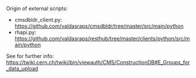 Origin of external scripts:

- cmsdbldr_client.py: https://github.com/valdasraps/cmsdbldr/tree/master/src/main/python
- rhapi.py: https://github.com/valdasraps/resthub/tree/master/clients/python/src/main/python

See for further info: https://twiki.cern.ch/twiki/bin/viewauth/CMS/ConstructionDB#E_Groups_for_data_upload 
